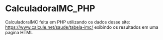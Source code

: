 # CalculadoraIMC_PHP
CalculadoraIMC feita em PHP utilizando os dados desse site: https://www.calcule.net/saude/tabela-imc/ exibindo os resultados em uma pagina HTML
